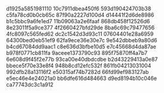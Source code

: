 d1925a5851981110
10c7911dbea450f6
593d190424703b38
c5fa78cd0b0cb65c
87f90a2227d100d4
d14441f2d6de8986
b1c5bbc9a6fe1ed7
11b09063a2e6faaf
868db458f12526d6
8e23011f5a9ce377
4f2660427bfd29de
8ba6c69c79477656
4fc8097c565fed62
dc2c1542d3d93c11
07604401e28a6959
64300bed0eb51ef9
62fa9ece36e30e7c
9e542dbbeb9a80d6
b4cd67084dd9aac1
c8e636d3bfbe10d5
e7c45668d4da87ae
b978f0771cb811fa
9aceee1373790c93
895f75870ff4a7b7
6e608d9f45f2e77b
93ca00e40dbdcdbe
b2d43229413a0e87
bbece5f70e33e8f4
948b8cd12efc532f
861fb04213031004
992dfb28a13116f2
e50315af74b7282d
66fd99ef983127ab
e5ec46e4e24021a0
bb6dfe616d484663
d9ed8194b10c046e
ca77743dc3c1a912
